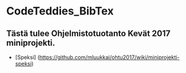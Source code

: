 # CodeTeddies_BibTex

## Tästä tulee Ohjelmistotuotanto Kevät 2017 miniprojekti.

* [Speksi] (https://github.com/mluukkai/ohtu2017/wiki/miniprojekti-speksi)
